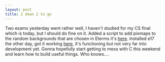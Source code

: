 ```yaml
--- 
layout: post
title: 2 down 2 to go
---
```

Two exams yesterday went rather well, I haven't studied for my CS final which is today, but I should do fine on it.  Added a script to add pixmaps to the random backgrounds that are chosen in Eterms it's <a href="/files/add-pic.sh">here</a>.  Installed e17 the other day, got it working <a href="/shots/atmos-e17-12-12-00.png">here</a>, it's functioning but not very far into development yet. Gonna hopefully start getting to mess with C this weekend and learn how to build useful things. Who knows....
